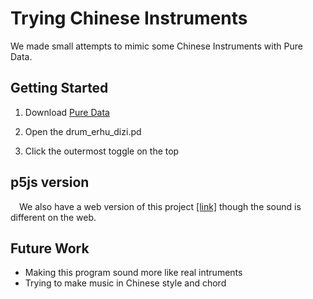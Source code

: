 # Trying Chinese Instruments

We made small attempts to mimic some Chinese Instruments with Pure Data.

## Getting Started

1. Download [Pure Data](https://puredata.info/)

2. Open the drum_erhu_dizi.pd

3. Click the outermost toggle on the top

## p5js version

&emsp;We also have a web version of this project [[link]](https://editor.p5js.org/FooJiaYin/full/VaW3goaz2) though the sound is different on the web.

## Future Work

- Making this program sound more like real intruments
- Trying to make music in Chinese style and chord

